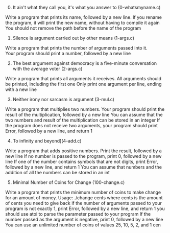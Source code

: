 
0. It ain't what they call you, it's what you answer to (0-whatsmyname.c)

Write a program that prints its name, followed by a new line.
If you rename the program, it will print the new name, without having to compile it again
You should not remove the path before the name of the program
      

1. Silence is argument carried out by other means (1-args.c)

Write a program that prints the number of arguments passed into it.       
Your program should print a number, followed by a new line
   

2. The best argument against democracy is a five-minute conversation with the average voter (2-args.c)

Write a program that prints all arguments it receives.
All arguments should be printed, including the first one
Only print one argument per line, ending with a new line


3. Neither irony nor sarcasm is argument (3-mul.c)

Write a program that multiplies two numbers.
Your program should print the result of the multiplication, followed by a new line
You can assume that the two numbers and result of the multiplication can be stored in an integer
If the program does not receive two arguments, your program should print Error, followed by a new line, and return 1
           

4. To infinity and beyond](4-add.c)

Write a program that adds positive numbers.
Print the result, followed by a new line
If no number is passed to the program, print 0, followed by a new line
If one of the number contains symbols that are not digits, print Error, followed by a new line, and return 1
You can assume that numbers and the addition of all the numbers can be stored in an int


5. Minimal Number of Coins for Change (100-change.c)

Write a program that prints the minimum number of coins to make change for an amount of money.
Usage: ./change cents
where cents is the amount of cents you need to give back
if the number of arguments passed to your program is not exactly 1, print Error, 
followed by a new line, and return 1
you should use atoi to parse the parameter passed to your program
If the number passed as the argument is negative, print 0, followed by a new line
You can use an unlimited number of coins of values 25, 10, 5, 2, and 1 cen
